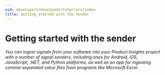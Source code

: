 ```yaml
---
uid: developers/downloads/tutorials/index
title: Getting started with the sender
---
```


# Getting started with the sender

_You can ingest signals from your software into your Product Insights project with a number of signal senders, including ones for Android, iOS, JavaScript, .NET, and Python platforms, as well as an app for ingesting comma-separated value files from programs like Microsoft Excel._
